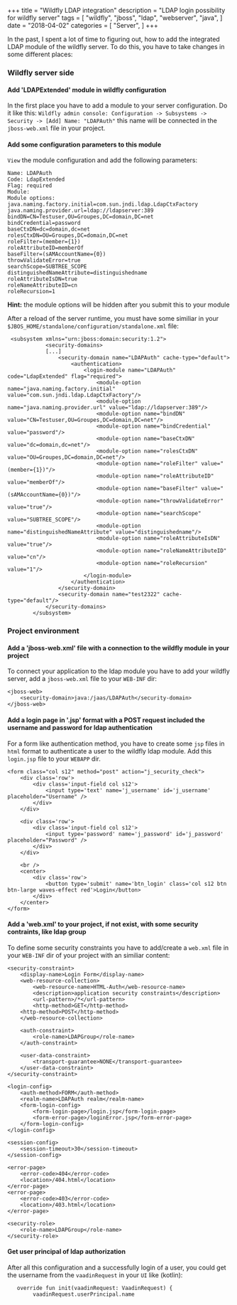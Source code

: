 +++
title = "Wildfly LDAP integration"
description = "LDAP login possibility for wildfly server"
tags = [
    "wildfly",
    "jboss",
    "ldap",
    "webserver",
    "java",
]
date = "2018-04-02"
categories = [
    "Server",
]
+++

In the past, I spent a lot of time to figuring out, how to add the integrated LDAP module of the wildfly server. To do this, you have to take changes in some different places:

### Wildfly server side
#### Add 'LDAPExtended' module in wildfly configuration
In the first place you have to add a module to your server configuration. Do it like this: 
`Wildfly admin console: Configuration -> Subsystems -> Security -> [Add] Name: "LDAPAuth"` this name will be connected in the `jboss-web.xml` file in your project.

#### Add some configuration parameters to this module
`View` the module configuration and add the following parameters:

```
Name: LDAPAuth
Code: LdapExtended
Flag: required
Module:
Module options:
java.naming.factory.initial=com.sun.jndi.ldap.LdapCtxFactory
java.naming.provider.url=ldap://ldapserver:389
bindDN=CN=Testuser,OU=Groupes,DC=domain,DC=net
bindCredential=password
baseCtxDN=dc=domain,dc=net
rolesCtxDN=OU=Groupes,DC=domain,DC=net
roleFilter=(member={1})
roleAttributeID=memberOf
baseFilter=(sAMAccountName={0})
throwValidateError=true
searchScope=SUBTREE_SCOPE
distinguishedNameAttribute=distinguishedname
roleAttributeIsDN=true
roleNameAttributeID=cn
roleRecursion=1
```

**Hint:** the module options will be hidden after you submit this to your module

After a reload of the server runtime, you must have some similiar in your `$JBOS_HOME/standalone/configuration/standalone.xml` file:
```
 <subsystem xmlns="urn:jboss:domain:security:1.2">
            <security-domains>
            [...]
                <security-domain name="LDAPAuth" cache-type="default">
                    <authentication>
                        <login-module name="LDAPAuth" code="LdapExtended" flag="required">
                            <module-option name="java.naming.factory.initial" value="com.sun.jndi.ldap.LdapCtxFactory"/>
                            <module-option name="java.naming.provider.url" value="ldap://ldapserver:389"/>
                            <module-option name="bindDN" value="CN=Testuser,OU=Groupes,DC=domain,DC=net"/>
                            <module-option name="bindCredential" value="password"/>
                            <module-option name="baseCtxDN" value="dc=domain,dc=net"/>
                            <module-option name="rolesCtxDN" value="OU=Groupes,DC=domain,DC=net"/>
                            <module-option name="roleFilter" value="(member={1})"/>
                            <module-option name="roleAttributeID" value="memberOf"/>
                            <module-option name="baseFilter" value="(sAMAccountName={0})"/>
                            <module-option name="throwValidateError" value="true"/>
                            <module-option name="searchScope" value="SUBTREE_SCOPE"/>
                            <module-option name="distinguishedNameAttribute" value="distinguishedname"/>
                            <module-option name="roleAttributeIsDN" value="true"/>
                            <module-option name="roleNameAttributeID" value="cn"/>
                            <module-option name="roleRecursion" value="1"/>
                        </login-module>
                    </authentication>
                </security-domain>
                <security-domain name="test2322" cache-type="default"/>
            </security-domains>
        </subsystem>
```
 
### Project environment
#### Add a 'jboss-web.xml' file with a connection to the wildfly module in your project
To connect your application to the ldap module you have to add your wildfly server, add a `jboss-web.xml` file to your `WEB-INF` dir:
```
<jboss-web>
    <security-domain>java:/jaas/LDAPAuth</security-domain>
</jboss-web>
```

#### Add a login page in '.jsp' format with a POST request included the username and password for ldap authentication
For a form like authentication method, you have to create some `jsp` files in `html` format to authenticate a user to the wildfly ldap module. Add this `login.jsp` file to your `WEBAPP` dir.
```
<form class="col s12" method="post" action="j_security_check">
    <div class='row'>
        <div class='input-field col s12'>
            <input type='text' name='j_username' id='j_username' placeholder="Username" />
        </div>
    </div>

    <div class='row'>
        <div class='input-field col s12'>
            <input type='password' name='j_password' id='j_password' placeholder="Password" />
        </div>
    </div>

    <br />
    <center>
        <div class='row'>
            <button type='submit' name='btn_login' class='col s12 btn btn-large waves-effect red'>Login</button>
        </div>
    </center>
</form>
```

#### Add a 'web.xml' to your project, if not exist, with some security contraints, like ldap group
To define some security constraints you have to add/create a `web.xml` file in your `WEB-INF` dir of your project with an similiar content:
```
<security-constraint>
    <display-name>Login Form</display-name>
    <web-resource-collection>
        <web-resource-name>HTML-Auth</web-resource-name>
        <description>application security constraints</description>
        <url-pattern>/*</url-pattern>
        <http-method>GET</http-method>
    <http-method>POST</http-method>
    </web-resource-collection>

    <auth-constraint>
        <role-name>LDAPGroup</role-name>
    </auth-constraint>

    <user-data-constraint>
        <transport-guarantee>NONE</transport-guarantee>
    </user-data-constraint>
</security-constraint>

<login-config>
    <auth-method>FORM</auth-method>
    <realm-name>LDAPAuth realm</realm-name>
    <form-login-config>
        <form-login-page>/login.jsp</form-login-page>
        <form-error-page>/loginError.jsp</form-error-page>
    </form-login-config>
</login-config>

<session-config>
    <session-timeout>30</session-timeout>
</session-config>

<error-page>
    <error-code>404</error-code>
    <location>/404.html</location>
</error-page>
<error-page>
    <error-code>403</error-code>
    <location>/403.html</location>
</error-page>

<security-role>
    <role-name>LDAPGroup</role-name>
</security-role>
```

#### Get user principal of ldap authorization
After all this configuration and a successfully login of a user, you could get the username from the `vaadinRequest` in your `UI` like (kotlin): 
```
   override fun init(vaadinRequest: VaadinRequest) {
        vaadinRequest.userPrincipal.name
```

